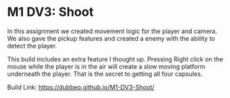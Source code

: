 # M1 DV3: Shoot
In this assignment we created movement logic for the player and camera. We also gave the pickup features and created a enemy with the ability to detect the player.

This build includes an extra feature I thought up. Pressing Right click on the mouse while the player is in the air will create a slow moving platform underneath the player. That is the secret to getting all four capsules.


Build Link:  https://dubbep.github.io/M1-DV3-Shoot/
